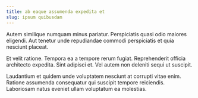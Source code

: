 ```yaml
---
title: ab eaque assumenda expedita et
slug: ipsum quibusdam
---
```


Autem similique numquam minus pariatur. Perspiciatis quasi odio maiores eligendi. Aut tenetur unde repudiandae commodi perspiciatis et quia nesciunt placeat.

Et velit ratione. Tempora ea a tempore rerum fugiat. Reprehenderit officia architecto expedita. Sint adipisci et. Vel autem non deleniti sequi ut suscipit.

Laudantium et quidem unde voluptatem nesciunt at corrupti vitae enim. Ratione assumenda consequatur qui suscipit tempore reiciendis. Laboriosam natus eveniet ullam voluptatum ea molestias.
